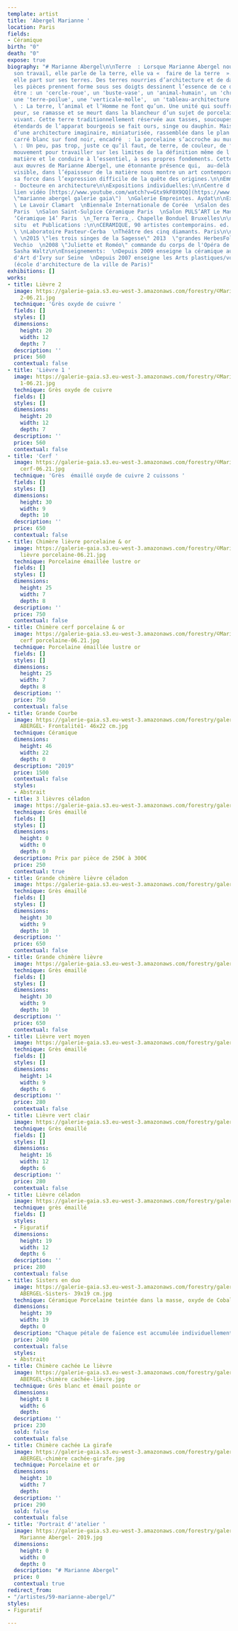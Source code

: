 ```yaml
---
template: artist
title: 'Abergel Marianne '
location: Paris
fields:
- Céramique
birth: "0"
death: "0"
expose: true
biography: "# Marianne Abergel\n\nTerre  : Lorsque Marianne Abergel nous parle de
  son travail, elle parle de la terre, elle va «  faire de la terre  ». Finalement,
  elle part sur ses terres. Des terres nourries d’architecture et de danse qui lorsque
  les pièces prennent forme sous ses doigts dessinent l’essence de ce qu’elles veulent
  être : un 'cercle-roue', un 'buste-vase', un 'animal-humain', un 'chromosone-danseur',
  une 'terre-poilue', une 'verticale-molle',  un 'tableau-architecture  '...\n\nTransformer
  \ : La terre, l’animal et l’Homme ne font qu’un. Une unité qui souffre, pense, prends
  peur, se ramasse et se meurt dans la blancheur d’un sujet de porcelaine éternellement
  vivant. Cette terre traditionnellement réservée aux tasses, soucoupes et autres
  étendards de l’apparat bourgeois se fait ours, singe ou dauphin. Mais aussi paysage
  d’une architecture imaginaire, miniaturisée, rassemblée dans le plan vertical d’un
  carré blanc sur fond noir, encadré  : la porcelaine s’accroche au mur comme un tableau.\n\nEssence
  \ : Un peu, pas trop, juste ce qu’il faut, de terre, de couleur, de forme et de
  mouvement pour travailler sur les limites de la définition même de l’objet par la
  matière et le conduire à l’essentiel, à ses propres fondements. Cette approche donne
  aux œuvres de Marianne Abergel, une étonnante présence qui,  au-delà de la forme
  visible, dans l’épaisseur de la matière nous montre un art contemporain qui puise
  sa force dans l’expression difficile de la quête des origines.\n\nEmmanuelle Sarrazin
  - Docteure en architecture\n\nExpositions individuelles:\n\nCentre d'Art de Montigny.
  lien vidéo [https://www.youtube.com/watch?v=Gtx9kF0X9QQ](https://www.youtube.com/watch?v=Gtx9kF0X9QQ
  \"marianne abergel galerie gaia\")  \nGalerie Empreintes. Aydat\n\nExpositions collectives:\n\n_Telluriques_
  \ Le Lavoir Clamart  \nBiennale Internationale de Corée  \nSalon des Beaux Arts
  Paris  \nSalon Saint-Sulpice Céramique Paris  \nSalon PULS’ART Le Mans  \nSalon
  ‘Céramique 14’ Paris  \n_Terra Terra_. Chapelle Bonduel Bruxelles\n\nOeuvres in
  situ  et Publications :\n\nCERAMIQUE, 90 artistes contemporains. ed. PYRAMYD. 2019
  \ \nLaboratoire Pasteur-Cerba  \nThéâtre des cinq diamants. Paris\n\nCommandes privées:
  \ \n2015 \"les trois singes de la Sagesse\" 2013  \"grandes HerbesFolles\" Porto
  Vechio  \n2008 \"Juliette et Roméo\" commande du corps de l'Opéra de Paris pour
  Sasha Waltz\n\nEnseignements:  \nDepuis 2009 enseigne la céramique aux Ateliers
  d'Art d'Ivry sur Seine  \nDepuis 2007 enseigne les Arts plastiques/volume à l'EPSA
  (école d'architecture de la ville de Paris)"
exhibitions: []
works:
- title: Lièvre 2
  image: https://galerie-gaia.s3.eu-west-3.amazonaws.com/forestry/©Marianne-Abergel-lièvre
    2-06.21.jpg
  technique: 'Grès oxyde de cuivre '
  fields: []
  styles: []
  dimensions:
    height: 20
    width: 12
    depth: 7
  description: ''
  price: 560
  contextual: false
- title: 'Lièvre 1 '
  image: https://galerie-gaia.s3.eu-west-3.amazonaws.com/forestry/©Marianne-Abergel-lièvre
    1-06.21.jpg
  technique: Grès oxyde de cuivre
  fields: []
  styles: []
  dimensions:
    height: 20
    width: 12
    depth: 7
  description: ''
  price: 560
  contextual: false
- title: 'Cerf '
  image: https://galerie-gaia.s3.eu-west-3.amazonaws.com/forestry/©Marianne-Abergel-chimère
    cerf-06.21.jpg
  technique: 'Grès  émaillé oxyde de cuivre 2 cuissons '
  fields: []
  styles: []
  dimensions:
    height: 30
    width: 9
    depth: 10
  description: ''
  price: 650
  contextual: false
- title: Chimère lièvre porcelaine & or
  image: https://galerie-gaia.s3.eu-west-3.amazonaws.com/forestry/©Marianne-Abergel-chimère
    lièvre porcelaine-06.21.jpg
  technique: Porcelaine émaillée lustre or
  fields: []
  styles: []
  dimensions:
    height: 25
    width: 7
    depth: 8
  description: ''
  price: 750
  contextual: false
- title: Chimère cerf porcelaine & or
  image: https://galerie-gaia.s3.eu-west-3.amazonaws.com/forestry/©Marianne-Abergel-chimère
    cerf porcelaine-06.21.jpg
  technique: Porcelaine émaillée lustre or
  fields: []
  styles: []
  dimensions:
    height: 25
    width: 7
    depth: 8
  description: ''
  price: 750
  contextual: false
- title: Grande Courbe
  image: https://galerie-gaia.s3.eu-west-3.amazonaws.com/forestry/galerie gaia -Marianne
    ABERGEL- Frontalité1- 46x22 cm.jpg
  technique: Céramique
  dimensions:
    height: 46
    width: 22
    depth: 0
  description: "2019"
  price: 1500
  contextual: false
  styles:
  - Abstrait
- title: 3 lièvres céladon
  image: https://galerie-gaia.s3.eu-west-3.amazonaws.com/forestry/galerie-gaia-Marianne-Abergel-3-lièvres-céladon-2021.jpg
  technique: Grès émaillé
  fields: []
  styles: []
  dimensions:
    height: 0
    width: 0
    depth: 0
  description: Prix par pièce de 250€ à 300€
  price: 250
  contextual: true
- title: Grande chimère lièvre céladon
  image: https://galerie-gaia.s3.eu-west-3.amazonaws.com/forestry/galerie-gaia-Marianne-Abergel-grande-chimère-lièvre-céladon-2021.jpg
  technique: Grès émaillé
  fields: []
  styles: []
  dimensions:
    height: 30
    width: 9
    depth: 10
  description: ''
  price: 650
  contextual: false
- title: Grande chimère lièvre
  image: https://galerie-gaia.s3.eu-west-3.amazonaws.com/forestry/galerie-gaia-Marianne-Abergel-grande-chimère-lièvre-céladon-2-2021.jpg
  technique: Grès émaillé
  fields: []
  styles: []
  dimensions:
    height: 30
    width: 9
    depth: 10
  description: ''
  price: 650
  contextual: false
- title: Lièvre vert moyen
  image: https://galerie-gaia.s3.eu-west-3.amazonaws.com/forestry/galerie-gaia-Marianne-Abergel--lièvre-vert-moyen-2021.jpg
  technique: Grès émaillé
  fields: []
  styles: []
  dimensions:
    height: 14
    width: 9
    depth: 6
  description: ''
  price: 280
  contextual: false
- title: Lièvre vert clair
  image: https://galerie-gaia.s3.eu-west-3.amazonaws.com/forestry/galerie-gaia-Marianne-Abergel--lièvre-vert-clair-2021.jpg
  technique: Grès émaillé
  fields: []
  styles: []
  dimensions:
    height: 16
    width: 12
    depth: 6
  description: ''
  price: 280
  contextual: false
- title: Lièvre céladon
  image: https://galerie-gaia.s3.eu-west-3.amazonaws.com/forestry/galerie-gaia-marianne-abergel-lievre-celadon-2020.jpg
  technique: grès émaillé
  fields: []
  styles:
  - Figuratif
  dimensions:
    height: 19
    width: 12
    depth: 6
  description: ''
  price: 280
  contextual: false
- title: Sisters en duo
  image: https://galerie-gaia.s3.eu-west-3.amazonaws.com/forestry/galerie gaia -Marianne
    ABERGEL-Sisters- 39x19 cm.jpg
  technique: Céramique Porcelaine teintée dans la masse, oxyde de Cobalt
  dimensions:
    height: 39
    width: 19
    depth: 0
  description: "Chaque pétale de faïence est accumulée individuellement   \n2019"
  price: 2400
  contextual: false
  styles:
  - Abstrait
- title: Chimère cachée Le lièvre
  image: https://galerie-gaia.s3.eu-west-3.amazonaws.com/forestry/galerie gaia -Marianne
    ABERGEL-chimère cachée-lièvre.jpg
  technique: Grès blanc et émail pointe or
  dimensions:
    height: 8
    width: 6
    depth: 
  description: ''
  price: 230
  sold: false
  contextual: false
- title: Chimère cachée La girafe
  image: https://galerie-gaia.s3.eu-west-3.amazonaws.com/forestry/galerie gaia -Marianne
    ABERGEL-chimère cachée-girafe.jpg
  technique: Porcelaine et or
  dimensions:
    height: 10
    width: 7
    depth: 
  description: ''
  price: 290
  sold: false
  contextual: false
- title: 'Portrait d''atelier '
  image: https://galerie-gaia.s3.eu-west-3.amazonaws.com/forestry/galeriegaia-portrait
    Marianne Abergel- 2019.jpg
  dimensions:
    height: 0
    width: 0
    depth: 0
  description: "# Marianne Abergel"
  price: 0
  contextual: true
redirect_from:
- "/artistes/59-marianne-abergel/"
styles:
- Figuratif

---
```

